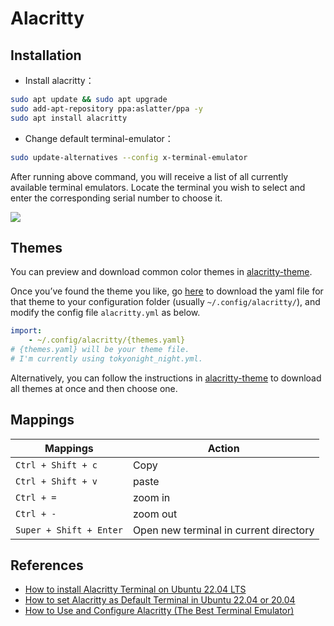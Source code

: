 # Alacritty

## Installation

- Install alacritty：

```bash
sudo apt update && sudo apt upgrade
sudo add-apt-repository ppa:aslatter/ppa -y
sudo apt install alacritty
```
    
- Change default terminal-emulator：

```bash
sudo update-alternatives --config x-terminal-emulator
```

After running above command, you will receive a list of all currently available terminal emulators. Locate the terminal you wish to select and enter the corresponding serial number to choose it.

![](https://hackmd.io/_uploads/SJyIlnaCh.png)

## Themes

You can preview and download common color themes in [alacritty-theme](https://github.com/alacritty/alacritty-theme).

Once you’ve found the theme you like, go [here](https://github.com/eendroroy/alacritty-theme/tree/master/themes) to download the yaml file for that theme to your configuration folder (usually ```~/.config/alacritty/```), and modify the config file ```alacritty.yml``` as below.

```yaml
import:
    - ~/.config/alacritty/{themes.yaml}
# {themes.yaml} will be your theme file.
# I'm currently using tokyonight_night.yml.
```

Alternatively, you can follow the instructions in [alacritty-theme](https://github.com/alacritty/alacritty-theme) to download all themes at once and then choose one.

## Mappings

| Mappings                  | Action                 |
| ----------------------- | -------------------- |
| `Ctrl + Shift + c`      | Copy                 |
| `Ctrl + Shift + v`      | paste                 |
| `Ctrl + =`              | zoom in              |
| `Ctrl + -`              | zoom out             |
| `Super + Shift + Enter` | Open new terminal in current directory |


## References
- [How to install Alacritty Terminal on Ubuntu 22.04 LTS](https://linux.how2shout.com/how-to-install-alacritty-terminal-on-ubuntu-22-04-lts/) 
- [How to set Alacritty as Default Terminal in Ubuntu 22.04 or 20.04](https://linux.how2shout.com/how-to-set-alacritty-as-default-terminal-in-ubuntu-22-04-or-20-04/)
- [How to Use and Configure Alacritty (The Best Terminal Emulator)](https://youtu.be/76GbxnD8wnM?si=RybtMsHVJR3kQgEe)

